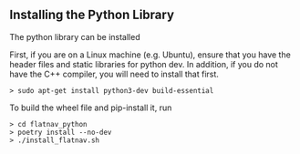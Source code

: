 

## Installing the Python Library 

The python library can be installed 












First, if you are on a Linux machine (e.g. Ubuntu), ensure that you have the header files and static libraries
for python dev. In addition, if you do not have the C++ compiler, you will need to install that first. 

```shell
> sudo apt-get install python3-dev build-essential
```

To build the wheel file and pip-install it, run

```shell
> cd flatnav_python
> poetry install --no-dev
> ./install_flatnav.sh 
```